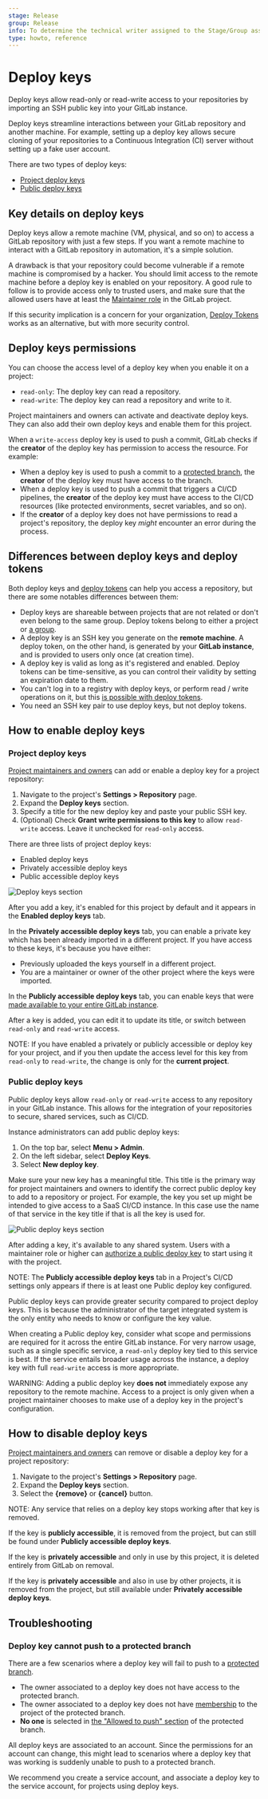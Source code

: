 ```yaml
---
stage: Release
group: Release
info: To determine the technical writer assigned to the Stage/Group associated with this page, see https://about.gitlab.com/handbook/engineering/ux/technical-writing/#assignments
type: howto, reference
---
```


# Deploy keys

Deploy keys allow read-only or read-write access to your
repositories by importing an SSH public key into your GitLab instance.

Deploy keys streamline interactions between your GitLab repository and another
machine. For example, setting up a deploy key allows secure cloning of your
repositories to a Continuous Integration (CI) server without setting up a fake
user account.

There are two types of deploy keys:

- [Project deploy keys](#project-deploy-keys)
- [Public deploy keys](#public-deploy-keys)

## Key details on deploy keys

Deploy keys allow a remote machine (VM, physical, and so on) to access a GitLab
repository with just a few steps. If you want a remote machine to interact with a GitLab
repository in automation, it's a simple solution.

A drawback is that your repository could become vulnerable if a remote machine is compromised
by a hacker. You should limit access to the remote machine before a deploy key is
enabled on your repository. A good rule to follow is to provide access only to trusted users,
and make sure that the allowed users have at least the [Maintainer role](../../permissions.md)
in the GitLab project.

If this security implication is a concern for your organization,
[Deploy Tokens](../deploy_tokens/index.md) works as an alternative, but with more
security control.

## Deploy keys permissions

You can choose the access level of a deploy key when you enable it on a project:

- `read-only`: The deploy key can read a repository.
- `read-write`: The deploy key can read a repository and write to it.

Project maintainers and owners can activate and deactivate deploy keys.
They can also add their own deploy keys and enable them for this project.

When a `write-access` deploy key is used to push a commit, GitLab checks if
the **creator** of the deploy key has permission to access the resource. For example:

- When a deploy key is used to push a commit to a [protected branch](../protected_branches.md),
  the **creator** of the deploy key must have access to the branch.
- When a deploy key is used to push a commit that triggers a CI/CD pipelines, the **creator** of
  the deploy key must have access to the CI/CD resources (like protected environments, secret variables, and so on).
- If the **creator** of a deploy key does not have permissions to read a project's
  repository, the deploy key _might_ encounter an error during the process.

## Differences between deploy keys and deploy tokens

Both deploy keys and [deploy tokens](../deploy_tokens/index.md#deploy-tokens) can
help you access a repository, but there are some notables differences between them:

- Deploy keys are shareable between projects that are not related or don't even
  belong to the same group. Deploy tokens belong to either a project or
  [a group](../deploy_tokens/index.md#group-deploy-token).
- A deploy key is an SSH key you generate on the **remote machine**. A deploy
  token, on the other hand, is generated by your **GitLab instance**, and is
  provided to users only once (at creation time).
- A deploy key is valid as long as it's registered and enabled. Deploy tokens
  can be time-sensitive, as you can control their validity by setting an
  expiration date to them.
- You can't log in to a registry with deploy keys, or perform read / write operations
  on it, but this [is possible with deploy tokens](../deploy_tokens/index.md#gitlab-deploy-token).
- You need an SSH key pair to use deploy keys, but not deploy tokens.

## How to enable deploy keys

### Project deploy keys

[Project maintainers and owners](../../permissions.md#project-members-permissions)
can add or enable a deploy key for a project repository:

1. Navigate to the project's **Settings > Repository** page.
1. Expand the **Deploy keys** section.
1. Specify a title for the new deploy key and paste your public SSH key.
1. (Optional) Check **Grant write permissions to this key** to allow `read-write` access. Leave it unchecked for `read-only` access.

There are three lists of project deploy keys:

- Enabled deploy keys
- Privately accessible deploy keys
- Public accessible deploy keys

![Deploy keys section](img/deploy_keys_v13_0.png)

After you add a key, it's enabled for this project by default and it appears
in the **Enabled deploy keys** tab.

In the **Privately accessible deploy keys** tab, you can enable a private key which
has been already imported in a different project. If you have access to these keys,
it's because you have either:

- Previously uploaded the keys yourself in a different project.
- You are a maintainer or owner of the other project where the keys were imported.

In the **Publicly accessible deploy keys** tab, you can enable
keys that were [made available to your entire GitLab instance](#public-deploy-keys).

After a key is added, you can edit it to update its title, or switch between `read-only`
and `read-write` access.

NOTE:
If you have enabled a privately or publicly accessible or deploy key for your
project, and if you then update the access level for this key from `read-only` to
`read-write`, the change is only for the **current project**.

### Public deploy keys

Public deploy keys allow `read-only` or `read-write` access to any repository in
your GitLab instance. This allows for the integration of your repositories to
secure, shared services, such as CI/CD.

Instance administrators can add public deploy keys:

1. On the top bar, select **Menu > Admin**.
1. On the left sidebar, select **Deploy Keys**.
1. Select **New deploy key**.

Make sure your new key has a meaningful title. This title is the primary
way for project maintainers and owners to identify the correct public deploy key
to add to a repository or project. For example, the key you set up might be
intended to give access to a SaaS CI/CD instance. In this case use the name of
that service in the key title if that is all the key is used for.

![Public deploy keys section](img/public_deploy_key_v13_0.png)

After adding a key, it's available to any shared system. Users with a maintainer role or
higher can [authorize a public deploy key](#project-deploy-keys) to start using
it with the project.

NOTE:
The **Publicly accessible deploy keys** tab in a Project's CI/CD
settings only appears if there is at least one Public deploy key configured.

Public deploy keys can provide greater security compared to project deploy keys.
This is because the administrator of the target integrated system is the only
entity who needs to know or configure the key value.

When creating a Public deploy key, consider what scope and permissions are
required for it across the entire GitLab instance. For very narrow usage, such
as a single specific service, a `read-only` deploy key tied to this service is
best. If the service entails broader usage across the instance, a
deploy key with full `read-write` access is more appropriate.

WARNING:
Adding a public deploy key **does not** immediately expose any repository
to the remote machine. Access to a project is only given when a project
maintainer chooses to make use of a deploy key in the project's
configuration.

## How to disable deploy keys

[Project maintainers and owners](../../permissions.md#project-members-permissions)
can remove or disable a deploy key for a project repository:

1. Navigate to the project's **Settings > Repository** page.
1. Expand the **Deploy keys** section.
1. Select the **{remove}** or **{cancel}** button.

NOTE:
Any service that relies on a deploy key stops working after that key is removed.

If the key is **publicly accessible**, it is removed from the project, but can
still be found under **Publicly accessible deploy keys**.

If the key is **privately accessible** and only in use by this project, it is
deleted entirely from GitLab on removal.

If the key is **privately accessible** and also in use by other projects, it is
removed from the project, but still available under **Privately accessible
deploy keys**.

## Troubleshooting

### Deploy key cannot push to a protected branch

There are a few scenarios where a deploy key will fail to push to a [protected
branch](../protected_branches.md).

- The owner associated to a deploy key does not have access to the protected branch.
- The owner associated to a deploy key does not have [membership](../members/index.md) to the project of the protected branch.
- **No one** is selected in [the "Allowed to push" section](../protected_branches.md#configure-a-protected-branch) of the protected branch.

All deploy keys are associated to an account. Since the permissions for an account can change, this might lead to scenarios where a deploy key that was working is suddenly unable to push to a protected branch. 

We recommend you create a service account, and associate a deploy key to the service account, for projects using deploy keys.
